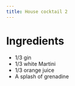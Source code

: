 ```yaml
---
title: House cocktail 2
---
```


# Ingredients

- 1/3 gin
- 1/3 white Martini
- 1/3 orange juice
- A splash of grenadine
